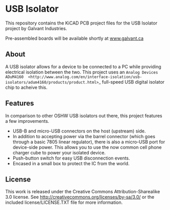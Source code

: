 USB Isolator
============

This repository contains the KiCAD PCB project files for the USB Isolator project by Galvant Industries.

Pre-assembled boards will be available shortly at www.galvant.ca

About
-----

A USB isolator allows for a device to be connected to a PC while providing electrical isolation between the two.
This project uses an `Analog Devices ADuM4160 
<http://www.analog.com/en/interface-isolation/usb-isolators/adum4160/products/product.html>`_ full-speed USB digital
isolator chip to acheive this.

Features
--------

In comparison to other OSHW USB isolators out there, this project features a few improvements.

 - USB-B and micro-USB connectors on the host (upstream) side.
 - In addition to accepting power via the barrel connector (which goes through a basic 7805 linear regulator), there
   is also a micro-USB port for device-side power. This allows you to use the now common cell phone charger cube to
   power your isolated device.
 - Push-button switch for easy USB disconnection events.
 - Encased in a small box to protect the IC from the world.
 
License
-------

This work is released under the Creative Commons Attribution-Sharealike 3.0 license.
See http://creativecommons.org/licenses/by-sa/3.0/ or the included license/LICENSE.TXT file for more information.
